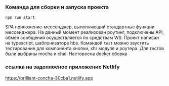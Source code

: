 ### Команда для сборки и запуска проекта
```
npm run start
```
SPA приложение-мессенджер, выполняющий стандартные функции мессенджера. На 
данный момент реализован роутинг, подключены API, обмен сообщений осуществляется по средствам WS.
Проект написан на typescript, шаблонизаторе hbs.
Командой ``` test ``` можно заустить тестирование для компонента кнопки, xhr модуля и роутера. Для тестов были выбраны mocha и chai.
Настороена docker сборка


### ссылка на задеплоеное приложение Netlify
https://brilliant-concha-30cba1.netlify.app




